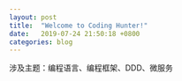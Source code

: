 ```yaml
---
layout: post
title:  "Welcome to Coding Hunter!"
date:   2019-07-24 21:50:18 +0800
categories: blog
---
```


涉及主题：编程语言、编程框架、DDD、微服务